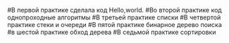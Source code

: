 #В первой практике сделала код Hello,world.
#Во второй практике код однопроходные алгоритмы
#В третьей практике списки
#В четвертой практике стеки и очереди
#В пятой практике бинарное дерево поиска
#в шестой практике обход дерева
#В седьмой практике сортировки
